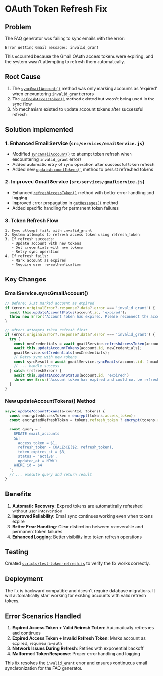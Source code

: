 # OAuth Token Refresh Fix

## Problem
The FAQ generator was failing to sync emails with the error:
```
Error getting Gmail messages: invalid_grant
```

This occurred because the Gmail OAuth access tokens were expiring, and the system wasn't attempting to refresh them automatically.

## Root Cause
1. The [`syncGmailAccount()`](src/services/emailService.js:117) method was only marking accounts as 'expired' when encountering `invalid_grant` errors
2. The [`refreshAccessToken()`](src/services/gmailService.js:119) method existed but wasn't being used in the sync flow
3. No mechanism existed to update account tokens after successful refresh

## Solution Implemented

### 1. Enhanced Email Service (`src/services/emailService.js`)
- Modified [`syncGmailAccount()`](src/services/emailService.js:117) to attempt token refresh when encountering `invalid_grant` errors
- Added automatic retry of sync operation after successful token refresh
- Added new [`updateAccountTokens()`](src/services/emailService.js:275) method to persist refreshed tokens

### 2. Improved Gmail Service (`src/services/gmailService.js`)
- Enhanced [`refreshAccessToken()`](src/services/gmailService.js:119) method with better error handling and logging
- Improved error propagation in [`getMessages()`](src/services/gmailService.js:207) method
- Added specific handling for permanent token failures

### 3. Token Refresh Flow
```
1. Sync attempt fails with invalid_grant
2. System attempts to refresh access token using refresh_token
3. If refresh succeeds:
   - Update account with new tokens
   - Set credentials with new tokens
   - Retry sync operation
4. If refresh fails:
   - Mark account as expired
   - Require user re-authentication
```

## Key Changes

### EmailService.syncGmailAccount()
```javascript
// Before: Just marked account as expired
if (error.originalError?.response?.data?.error === 'invalid_grant') {
  await this.updateAccountStatus(account.id, 'expired');
  throw new Error('Account token has expired. Please reconnect the account.');
}

// After: Attempts token refresh first
if (error.originalError?.response?.data?.error === 'invalid_grant') {
  try {
    const newCredentials = await gmailService.refreshAccessToken(account.refresh_token);
    await this.updateAccountTokens(account.id, newCredentials);
    gmailService.setCredentials(newCredentials);
    // Retry sync with new tokens
    const syncResult = await gmailService.syncEmails(account.id, { maxEmails });
    // ... handle success
  } catch (refreshError) {
    await this.updateAccountStatus(account.id, 'expired');
    throw new Error('Account token has expired and could not be refreshed.');
  }
}
```

### New updateAccountTokens() Method
```javascript
async updateAccountTokens(accountId, tokens) {
  const encryptedAccessToken = encrypt(tokens.access_token);
  const encryptedRefreshToken = tokens.refresh_token ? encrypt(tokens.refresh_token) : null;
  
  const query = `
    UPDATE email_accounts
    SET 
      access_token = $1,
      refresh_token = COALESCE($2, refresh_token),
      token_expires_at = $3,
      status = 'active',
      updated_at = NOW()
    WHERE id = $4
  `;
  // ... execute query and return result
}
```

## Benefits
1. **Automatic Recovery**: Expired tokens are automatically refreshed without user intervention
2. **Improved Reliability**: Email sync continues working even when tokens expire
3. **Better Error Handling**: Clear distinction between recoverable and permanent token failures
4. **Enhanced Logging**: Better visibility into token refresh operations

## Testing
Created [`scripts/test-token-refresh.js`](scripts/test-token-refresh.js) to verify the fix works correctly.

## Deployment
The fix is backward compatible and doesn't require database migrations. It will automatically start working for existing accounts with valid refresh tokens.

## Error Scenarios Handled
1. **Expired Access Token + Valid Refresh Token**: Automatically refreshes and continues
2. **Expired Access Token + Invalid Refresh Token**: Marks account as expired, requires re-auth
3. **Network Issues During Refresh**: Retries with exponential backoff
4. **Malformed Token Response**: Proper error handling and logging

This fix resolves the `invalid_grant` error and ensures continuous email synchronization for the FAQ generator.